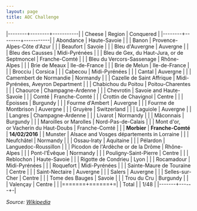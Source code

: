```yaml
---
layout: page
title: AOC Challenge
---
```


|--------+--------+-----------|
| Cheese | Region | Conquered |
|--------+--------+-----------|
| Abondance | Haute-Savoie | |
| Banon | Provence-Alpes-Côte d'Azur | |
| Beaufort | Savoie | |
| Bleu d'Auvergne | Auvergne | |
| Bleu des Causses | Midi-Pyrénées | |
| Bleu de Gex, du Haut-Jura, or de Septmoncel | Franche-Comté | |
| Bleu du Vercors-Sassenage | Rhône-Alpes | |
| Brie de Meaux | Ile-de-France | |
| Brie de Melun | Ile-de-France | |
| Brocciu | Corsica | |
| Cabecou | Midi-Pyrénées | |
| Cantal | Auvergne | |
| Camembert de Normandie | Normandy | |
| Cazelle de Saint Affrique | Midi-Pyrénées, Aveyron Department | |
| Chabichou du Poitou | Poitou-Charentes | |
| Chaource | Champagne-Ardenne | |
| Chevrotin | Savoie and Haute-Savoie | |
| Comté | Franche-Comté | |
| Crottin de Chavignol | Centre | |
| Époisses | Burgundy | |
| Fourme d'Ambert | Auvergne | |
| Fourme de Montbrison | Auvergne | |
| Gruyère | Switzerland | |
| Laguiole | Auvergne | |
| Langres | Champagne-Ardenne | |
| Livarot | Normandy | |
| Mâconnais | Burgundy | |
| Maroilles or Marolles | Nord-Pas-de-Calais | |
| Mont d'or, or Vacherin du Haut-Doubs | Franche-Comté | |
| **Morbier** | **Franche-Comté** | **14/02/2016** |
| Munster | Alsace and Vosges départements in Lorraine | |
| Neufchâtel | Normandy | |
| Ossau-lraty | Aquitaine | |
| Pélardon | Languedoc-Roussillon | |
| Picodon de l'Ardèche or de la Drôme | Rhône-Alpes | |
| Pont-l'Évêque | Normandy | |
| Pouligny-Saint-Pierre | Centre | |
| Reblochon | Haute-Savoie | |
| Rigotte de Condrieu | Lyon | |
| Rocamadour | Midi-Pyrénées | |
| Roquefort | Midi-Pyrénées | |
| Sainte-Maure de Touraine | Centre | |
| Saint-Nectaire | Auvergne | |
| Salers | Auvergne | |
| Selles-sur-Cher | Centre | |
| Tome des Bauges | Savoie | |
| Trou du Cru | Burgundy | |
| Valençay | Centre | |
|=======+======+=|
| Total | | 1/48 |
|-------+------+-|

_Source: [Wikipedia][wiki_aoc_cheese]_


[wiki_aoc_cheese]: [https://en.wikipedia.org/wiki/List_of_French_cheeses]
